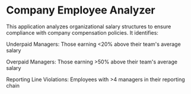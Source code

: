 # Company Employee Analyzer
This application analyzes organizational salary structures to ensure compliance with company compensation policies. It identifies:

Underpaid Managers: Those earning <20% above their team's average salary

Overpaid Managers: Those earning >50% above their team's average salary

Reporting Line Violations: Employees with >4 managers in their reporting chain
